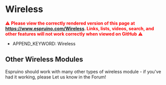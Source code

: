 <!--- Copyright (c) 2013 Gordon Williams, Pur3 Ltd. See the file LICENSE for copying permission. -->
Wireless
=========

<span style="color:red">:warning: **Please view the correctly rendered version of this page at https://www.espruino.com/Wireless. Links, lists, videos, search, and other features will not work correctly when viewed on GitHub** :warning:</span>

* APPEND_KEYWORD: Wireless

Other Wireless Modules
-------------------

Espruino should work with many other types of wireless module - if you've had it working, please Let us know in the Forum!

